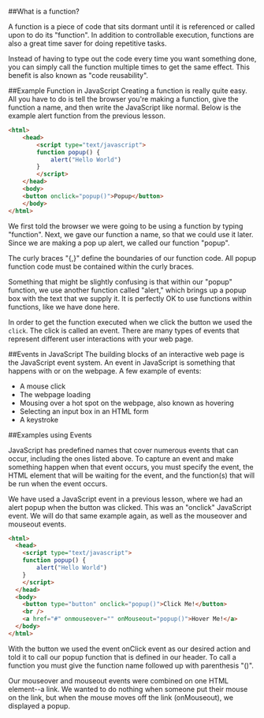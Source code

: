 ##What is a function?

A function is a piece of code that sits dormant until it is referenced or called upon to do its "function".
In addition to controllable execution, functions are also a great time saver for doing repetitive tasks.

Instead of having to type out the code every time you want something done, you can simply call the function multiple times to get 
the same effect. This benefit is also known as "code reusability".

##Example Function in JavaScript
Creating a function is really quite easy. All you have to do is tell the browser you're making a function, give the function a name, 
and then write the JavaScript like normal. Below is the example alert function from the previous lesson.

``` html
<html>
    <head>
        <script type="text/javascript">
        function popup() {
            alert("Hello World")
        }
        </script>
    </head>
    <body>
    <button onclick="popup()">Popup</button>
    </body>
</html>
```

We first told the browser we were going to be using a function by typing "function". Next, we gave our function a name, 
so that we could use it later. Since we are making a pop up alert, we called our function "popup".

The curly braces "{,}" define the boundaries of our function code. All popup function code must be contained within the curly braces.

Something that might be slightly confusing is that within our "popup" function, we use another function called "alert," 
which brings up a popup box with the text that we supply it. It is perfectly OK to use functions within functions, like we have done here.

In order to get the function executed when we click the button we used the `click`. The click is called an event. There are many types of events that represent different user interactions with your web page.

##Events in JavaScript
The building blocks of an interactive web page is the JavaScript event system. An event in JavaScript is something that happens with or on the webpage. A few example of events:

* A mouse click
* The webpage loading
* Mousing over a hot spot on the webpage, also known as hovering
* Selecting an input box in an HTML form
* A keystroke

##Examples using Events

JavaScript has predefined names that cover numerous events that can occur, including the ones listed above. To capture an event and make something happen when that event occurs, you must specify the event, the HTML element that will be waiting for the event, and the function(s) that will be run when the event occurs.

We have used a JavaScript event in a previous lesson, where we had an alert popup when the button was clicked. This was an "onclick" JavaScript event. We will do that same example again, as well as the mouseover and mouseout events.

``` html
<html>
  <head>
    <script type="text/javascript">
    function popup() {
	    alert("Hello World")
    }
    </script>
  </head>
  <body>
    <button type="button" onclick="popup()">Click Me!</button>
    <br />
    <a href="#" onmouseover="" onMouseout="popup()">Hover Me!</a>
  </body>
</html>
```

With the button we used the event onClick event as our desired action and told it to call our popup function that is defined in our header. To call a function you must give the function name followed up with parenthesis "()".

Our mouseover and mouseout events were combined on one HTML element--a link. We wanted to do nothing when someone put their mouse on the link, but when the mouse moves off the link (onMouseout), we displayed a popup.
